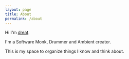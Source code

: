 ```yaml
---
layout: page
title: About
permalink: /about
---
```



Hi I'm <a class="external-link" href="https://dreat.info">dreat</a>.

I'm a Software Monk, Drummer and Ambient creator. 

This is my space to organize things I know and think about.
